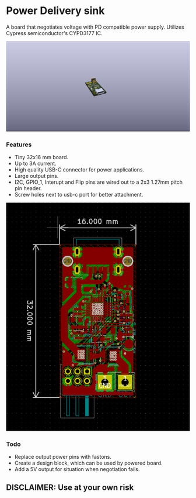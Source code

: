 # Power Delivery sink
A board that negotiates voltage with PD compatible power supply.
Utilizes Cypress semiconductor's CYPD3177 IC.

![A little board](https://github.com/midub/USB-C_PD_sink/blob/main/usbc-pd-sink.PNG "Render of USB-C PD sink")

### Features
- Tiny 32x16 mm board.
- Up to 3A current.
- High quality USB-C connector for power applications.
- Large output pins.
- I2C, GPIO_1, Interupt and Flip pins are wired out to a 2x3 1.27mm pitch pin header.
- Screw holes next to usb-c port for better attachment.

![PCB footprint](https://github.com/midub/USB-C_PD_sink/blob/main/usbc-pd-sink2.PNG "PCB footprint")

### Todo
- Replace output power pins with fastons.
- Create a design block, which can be used by powered board.
- Add a 5V output for situation when negotiation fails.

## DISCLAIMER: Use at your own risk
